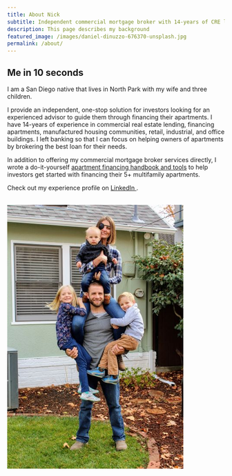 ```yaml
---
title: About Nick
subtitle: Independent commercial mortgage broker with 14-years of CRE lending experience
description: This page describes my background
featured_image: /images/daniel-dinuzzo-676370-unsplash.jpg
permalink: /about/
---
```


## Me in 10 seconds

I am a San Diego native that lives in North Park with my wife and three children.

I provide an independent, one-stop solution for investors looking for an experienced advisor to guide them through financing their apartments. I have 14-years of experience in commercial real estate lending, financing apartments, manufactured housing communities, retail, industrial, and office buildings. I left banking so that I can focus on helping owners of apartments by brokering the best loan for their needs.

In addition to offering my commercial mortgage broker services directly, I wrote a do-it-yourself <a href="/project" class="js-no-ajax">apartment financing handbook and tools</a> to help investors get started with financing their 5+ multifamily apartments. 

Check out my experience profile on <a href="https://www.linkedin.com/in/nicholasschoch" target="_blank" rel="noopener">LinkedIn <i class="fab fa-linkedin"></i></a>.
<br><br>

<div class="gallery--on" data-columns="4">
	<img src="/images/FamilyPic2019.jpg">
</div>


